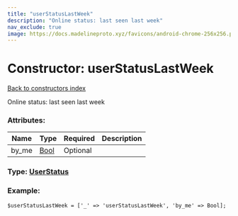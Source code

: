```yaml
---
title: "userStatusLastWeek"
description: "Online status: last seen last week"
nav_exclude: true
image: https://docs.madelineproto.xyz/favicons/android-chrome-256x256.png
---
```

# Constructor: userStatusLastWeek  
[Back to constructors index](/API_docs/constructors/index.html)



Online status: last seen last week

### Attributes:

| Name     |    Type       | Required | Description |
|----------|---------------|----------|-------------|
|by\_me|[Bool](/API_docs/types/Bool.html) | Optional|



### Type: [UserStatus](/API_docs/types/UserStatus.html)


### Example:

```
$userStatusLastWeek = ['_' => 'userStatusLastWeek', 'by_me' => Bool];
```  
